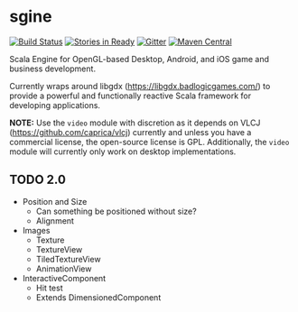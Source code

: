 # sgine

[![Build Status](https://travis-ci.org/outr/sgine.svg?branch=master)](https://travis-ci.org/outr/sgine)
[![Stories in Ready](https://badge.waffle.io/outr/sgine.png?label=ready&title=Ready)](https://waffle.io/outr/sgine)
[![Gitter](https://badges.gitter.im/outr/sgine.svg)](https://gitter.im/outr/sgine?utm_source=badge&utm_medium=badge&utm_campaign=pr-badge&utm_content=badge)
[![Maven Central](https://img.shields.io/maven-central/v/org.sgine/sgine-core_2.11.svg)](https://maven-badges.herokuapp.com/maven-central/org.sgine/sgine-core_2.11)

Scala Engine for OpenGL-based Desktop, Android, and iOS game and business development.

Currently wraps around libgdx (https://libgdx.badlogicgames.com/) to provide a powerful and functionally reactive Scala framework for developing applications.

**NOTE:** Use the `video` module with discretion as it depends on VLCJ (https://github.com/caprica/vlcj) currently and unless you have a commercial license, the open-source license is GPL. Additionally, the `video` module will currently only work on desktop implementations.

## TODO 2.0
- Position and Size
  - Can something be positioned without size?
  - Alignment
- Images
  - Texture
  - TextureView
  - TiledTextureView
  - AnimationView
- InteractiveComponent
  - Hit test
  - Extends DimensionedComponent